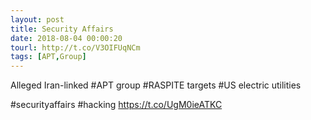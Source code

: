 ```yaml
---
layout: post
title: Security Affairs
date: 2018-08-04 00:00:20
tourl: http://t.co/V3OIFUqNCm
tags: [APT,Group]
---
```

Alleged Iran-linked #APT group #RASPITE targets #US electric utilities

#securityaffairs #hacking https://t.co/UgM0ieATKC